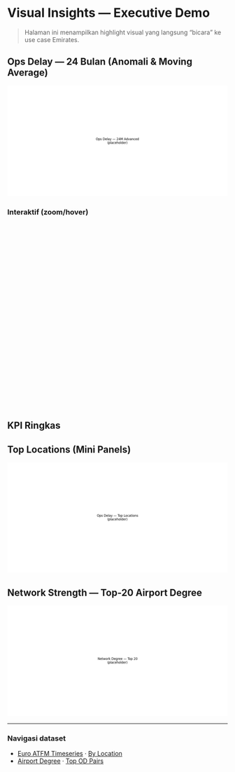 # Visual Insights — Executive Demo

> Halaman ini menampilkan highlight visual yang langsung “bicara” ke use case Emirates.

## Ops Delay — 24 Bulan (Anomali & Moving Average)
![ATFM 24m](../assets/ops_delay_24m_advanced.png)

### Interaktif (zoom/hover)
<div id="ops_plot" style="height:420px;"></div>
<script src="https://cdn.plot.ly/plotly-2.32.0.min.js"></script>
<script>
function siteRoot(){
  const parts = location.pathname.split('/').filter(Boolean);
  return parts.length ? '/' + parts[0] + '/' : '/';
}
function loadJSON(name){ return fetch(siteRoot() + 'assets/' + name).then(r => r.json()); }
loadJSON('ops_delay_plotly.json')
  .then(fig => Plotly.newPlot('ops_plot', fig.data, fig.layout, {displayModeBar:false, responsive:true}))
  .catch(err => { document.getElementById('ops_plot').innerHTML = "<em>Interactive plot failed to load.</em>"; console.error(err); });
</script>

## KPI Ringkas
<div id="kpi_mount"></div>
<script>
loadJSON('ops_delay_kpis.json').then(k=>{
  const root = document.getElementById('kpi_mount');
  const fmt = n => (n==null)?'—':Intl.NumberFormat('en-US',{maximumFractionDigits:0}).format(n);
  const pct = n => (n==null)?'—':(n>=0?'+':'')+n.toFixed(1)+'%';
  root.innerHTML = `
    <div class="kpi-grid">
      <div class="kpi"><div class="kpi-label">Last Month</div><div class="kpi-value">${fmt(k.last_month)}</div><div class="kpi-sub">${k.last_month_label||''}</div></div>
      <div class="kpi"><div class="kpi-label">12M Rolling</div><div class="kpi-value">${fmt(k.rolling_12m)}</div></div>
      <div class="kpi"><div class="kpi-label">YoY %</div><div class="kpi-value">${pct(k.yoy_pct)}</div></div>
    </div>
  `;
});
</script>

## Top Locations (Mini Panels)
![Top-12 panels](../assets/ops_delay_top_locations_smallmultiples.png)

## Network Strength — Top-20 Airport Degree
![Top-20 degree](../assets/network_degree_top20.png)

---

### Navigasi dataset
- [Euro ATFM Timeseries](../pages/euro_atfm_timeseries.md) · [By Location](../pages/euro_atfm_by_location.md)  
- [Airport Degree](../pages/airport_degree.md) · [Top OD Pairs](../pages/top_od_pairs.md)
